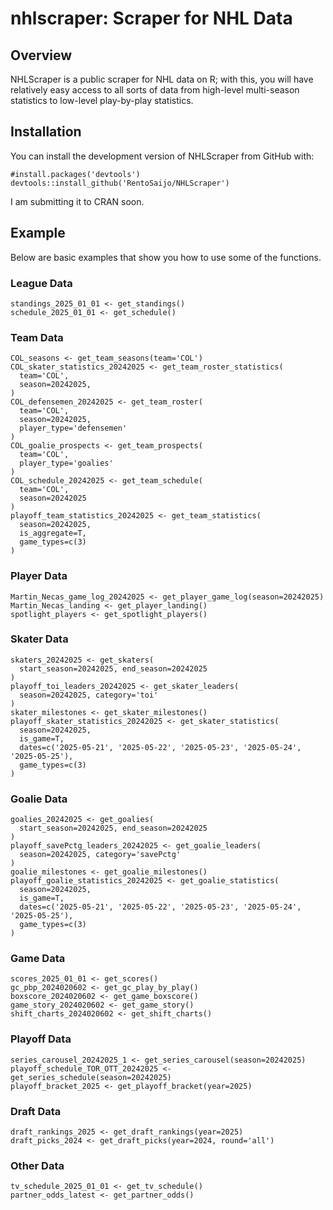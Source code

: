 # nhlscraper: Scraper for NHL Data

## Overview
NHLScraper is a public scraper for NHL data on R; with this, you will have relatively easy access to all sorts of data from high-level multi-season statistics to low-level play-by-play statistics.

## Installation
You can install the development version of NHLScraper from GitHub with:
```
#install.packages('devtools')
devtools::install_github('RentoSaijo/NHLScraper')
```
I am submitting it to CRAN soon.

## Example
Below are basic examples that show you how to use some of the functions.

### League Data
```
standings_2025_01_01 <- get_standings()
schedule_2025_01_01 <- get_schedule()
```

### Team Data
```
COL_seasons <- get_team_seasons(team='COL')
COL_skater_statistics_20242025 <- get_team_roster_statistics(
  team='COL',
  season=20242025,
)
COL_defensemen_20242025 <- get_team_roster(
  team='COL',
  season=20242025,
  player_type='defensemen'
)
COL_goalie_prospects <- get_team_prospects(
  team='COL',
  player_type='goalies'
)
COL_schedule_20242025 <- get_team_schedule(
  team='COL',
  season=20242025
)
playoff_team_statistics_20242025 <- get_team_statistics(
  season=20242025,
  is_aggregate=T,
  game_types=c(3)
)
```

### Player Data
```
Martin_Necas_game_log_20242025 <- get_player_game_log(season=20242025)
Martin_Necas_landing <- get_player_landing()
spotlight_players <- get_spotlight_players()
```

### Skater Data
```
skaters_20242025 <- get_skaters(
  start_season=20242025, end_season=20242025
)
playoff_toi_leaders_20242025 <- get_skater_leaders(
  season=20242025, category='toi'
)
skater_milestones <- get_skater_milestones()
playoff_skater_statistics_20242025 <- get_skater_statistics(
  season=20242025,
  is_game=T,
  dates=c('2025-05-21', '2025-05-22', '2025-05-23', '2025-05-24', '2025-05-25'),
  game_types=c(3)
)
```

### Goalie Data
```
goalies_20242025 <- get_goalies(
  start_season=20242025, end_season=20242025
)
playoff_savePctg_leaders_20242025 <- get_goalie_leaders(
  season=20242025, category='savePctg'
)
goalie_milestones <- get_goalie_milestones()
playoff_goalie_statistics_20242025 <- get_goalie_statistics(
  season=20242025,
  is_game=T,
  dates=c('2025-05-21', '2025-05-22', '2025-05-23', '2025-05-24', '2025-05-25'),
  game_types=c(3)
)
```

### Game Data
```
scores_2025_01_01 <- get_scores()
gc_pbp_2024020602 <- get_gc_play_by_play()
boxscore_2024020602 <- get_game_boxscore()
game_story_2024020602 <- get_game_story()
shift_charts_2024020602 <- get_shift_charts()
```

### Playoff Data
```
series_carousel_20242025_1 <- get_series_carousel(season=20242025)
playoff_schedule_TOR_OTT_20242025 <- get_series_schedule(season=20242025)
playoff_bracket_2025 <- get_playoff_bracket(year=2025)
```

### Draft Data
```
draft_rankings_2025 <- get_draft_rankings(year=2025)
draft_picks_2024 <- get_draft_picks(year=2024, round='all')
```

### Other Data
```
tv_schedule_2025_01_01 <- get_tv_schedule()
partner_odds_latest <- get_partner_odds()
```
